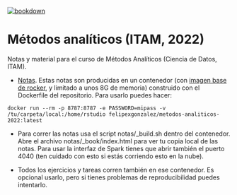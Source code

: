 [![bookdown](https://github.com/felipegonzalez/metodos-analiticos-mcd-2022/actions/workflows/bookdown.yaml/badge.svg)](https://github.com/felipegonzalez/metodos-analiticos-mcd-2022/actions/workflows/bookdown.yaml)

# Métodos analíticos (ITAM, 2022)
Notas y material para el curso de Métodos Analíticos (Ciencia de Datos, ITAM).

- [Notas](https://felipegonzalez.github.io/metodos-analiticos-mcd-2022/). Estas notas son producidas
en un contenedor (con [imagen base de rocker](https://www.rocker-project.org), y limitado a unos 8G de memoria)  construido con el Dockerfile del repositorio. Para usarlo puedes hacer:

```
docker run --rm -p 8787:8787 -e PASSWORD=mipass -v /tu/carpeta/local:/home/rstudio felipexgonzalez/metodos-analiticos-2022:latest
```

- Para correr las notas usa el script notas/\_build.sh dentro del contenedor. Abre el archivo notas/\_book/index.html para ver tu copia local de las notas. Para usar la interfaz de Spark tienes que abrir también el puerto 4040 (ten cuidado con esto si estás corriendo esto en la nube).

- Todos los ejercicios y tareas corren también en ese contenedor. Es opcional usarlo,
pero si tienes problemas de reproducibilidad puedes intentarlo.

